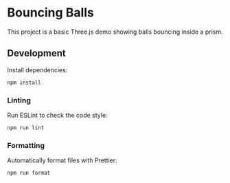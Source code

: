 
# Bouncing Balls

This project is a basic Three.js demo showing balls bouncing inside a prism.

## Development

Install dependencies:

```bash
npm install
```

### Linting

Run ESLint to check the code style:

```bash
npm run lint
```

### Formatting

Automatically format files with Prettier:

```bash
npm run format
```

